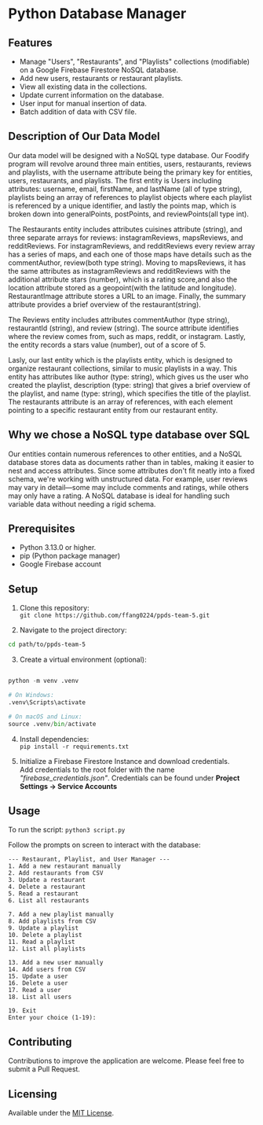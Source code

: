 # Python Database Manager

## Features

- Manage "Users", "Restaurants", and "Playlists" collections (modifiable) on a Google Firebase Firestore NoSQL database.
- Add new users, restaurants or restaurant playlists.
- View all existing data in the collections.
- Update current information on the database.
- User input for manual insertion of data.
- Batch addition of data with CSV file.

## Description of Our Data Model

Our data model will be designed with a NoSQL type database. Our Foodify program will revolve around three main entities, users, restaurants, reviews and playlists, with the username attribute being the primary key for entities, users, restaurants, and playlists. The first entity is Users including attributes: username, email, firstName, and lastName (all of type string), playlists being an array of references to playlist objects where each playlist is referenced by a unique identifier, and lastly the points map, which is broken down into generalPoints, postPoints, and reviewPoints(all type int).

The Restaurants entity includes attributes cuisines attribute (string), and three separate arrays for reviews: instagramReviews, mapsReviews, and redditReviews. For instagramReviews, and redditReviews every review array has a series of maps, and each one of those maps have details such as the commentAuthor, review(both type string). Moving to mapsReviews, it has the same attributes as instagramReviews and redditReviews with the additional attribute stars (number), which is a rating score,and also the location attribute stored as a geopoint(with the latitude and longitude). RestaurantImage attribute stores a URL to an image. Finally, the summary attribute provides a brief overview of the restaurant(string).

The Reviews entity includes attributes commentAuthor (type string), restaurantId (string), and review (string). The source attribute identifies where the review comes from, such as maps, reddit, or instagram. Lastly, the entity records a stars value (number), out of a score of 5.

Lasly, our last entity which is the playlists entity, which is designed to organize restaurant collections, similar to music playlists in a way. This entity has attributes like author  (type: string), which gives us the user who created the playlist, description  (type: string) that gives a brief overview of the playlist, and name  (type: string), which specifies the title of the playlist. The restaurants attribute is an array of references, with each element pointing to a specific restaurant entity from our restaurant entity. 

## Why we chose a NoSQL type database over SQL

Our entities contain numerous references to other entities, and a NoSQL database stores data as documents rather than in tables, making it easier to nest and access attributes. Since some attributes don't fit neatly into a fixed schema, we're working with unstructured data. For example, user reviews may vary in detail—some may include comments and ratings, while others may only have a rating. A NoSQL database is ideal for handling such variable data without needing a rigid schema.

## Prerequisites

- Python 3.13.0 or higher.
- pip (Python package manager)
- Google Firebase account

## Setup

1. Clone this repository: \
`git clone https://github.com/ffang0224/ppds-team-5.git`

2. Navigate to the project directory:

```bash
cd path/to/ppds-team-5
```

3. Create a virtual environment (optional):

```python

python -m venv .venv

# On Windows:
.venv\Scripts\activate

# On macOS and Linux:
source .venv/bin/activate

```

4. Install dependencies: \
`pip install -r requirements.txt`

5. Initialize a Firebase Firestore Instance and download credentials. \
Add credentials to the root folder with the name *"firebase_credentials.json"*. Credentials can be found under **Project Settings -> Service Accounts**

## Usage

To run the script:
`python3 script.py`

Follow the prompts on screen to interact with the database:

```none
--- Restaurant, Playlist, and User Manager ---
1. Add a new restaurant manually
2. Add restaurants from CSV
3. Update a restaurant
4. Delete a restaurant
5. Read a restaurant
6. List all restaurants

7. Add a new playlist manually
8. Add playlists from CSV
9. Update a playlist
10. Delete a playlist
11. Read a playlist
12. List all playlists

13. Add a new user manually
14. Add users from CSV
15. Update a user
16. Delete a user
17. Read a user
18. List all users

19. Exit
Enter your choice (1-19):
```

## Contributing

Contributions to improve the application are welcome. Please feel free to submit a Pull Request.

## Licensing

Available under the [MIT License](https://opensource.org/license/mit).
